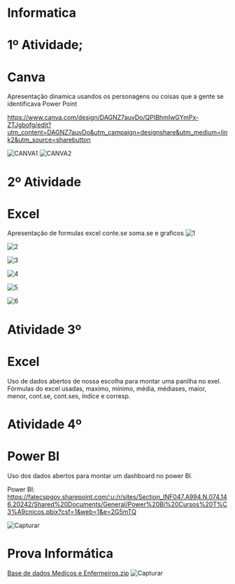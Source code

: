 # Informatica

# 1º Atividade; 
# Canva
Apresentação dinamica usandos os personagens ou coisas que a gente se identificava Power Point

https://www.canva.com/design/DAGNZ7auvDo/QPIBhmIwGYmPx-ZTJgbofg/edit?utm_content=DAGNZ7auvDo&utm_campaign=designshare&utm_medium=link2&utm_source=sharebutton

![CANVA1](https://github.com/user-attachments/assets/164f68df-7641-4c87-aa98-df2dfac91ae7)
![CANVA2](https://github.com/user-attachments/assets/981994b9-af94-462d-96a1-5fe8fbe32507)

# 2º Atividade
# Excel
Apresentação de formulas excel conte.se soma.se e graficos 
![1](https://github.com/user-attachments/assets/e9d1b7b1-d7db-4aa1-af24-7dca727674a5)

![2](https://github.com/user-attachments/assets/d3d57524-3da5-4b14-9eb9-17a773d96e44)

![3](https://github.com/user-attachments/assets/b5565648-4f0e-40da-91ac-14e452f582d5)

![4](https://github.com/user-attachments/assets/8a0a9fae-d9f9-4ef2-8a26-253d19cc9dec)

![5](https://github.com/user-attachments/assets/a720cf65-4b8b-4fbe-b10d-6c7c957357c6)

![6](https://github.com/user-attachments/assets/bee1644d-714b-4991-b7a0-2e3226142f89)

# Atividade 3º 
# Excel
Uso de dados abertos de nossa escolha para montar uma panilha no exel.
Fórmulas do excel usadas, maxímo, mínimo, média, médiases, maior, menor, cont.se, cont.ses, índice e corresp.


# Atividade 4º
# Power BI
Uso dos dados abertos para montar um dashboard no power BI.

Power BI: https://fatecspgov.sharepoint.com/:u:/r/sites/Section_INF047.A994.N.074.146.20242/Shared%20Documents/General/Power%20Bi%20Cursos%20T%C3%A9cnicos.pbix?csf=1&web=1&e=2G5mTQ

![Capturar](https://github.com/user-attachments/assets/a4b7860c-48ac-49cf-b690-60eedd45f6f3)


# Prova Informática

[Base de dados Medicos e Enfermeiros.zip](https://github.com/user-attachments/files/17953471/Base.de.dados.Medicos.e.Enfermeiros.zip)
![Capturar](https://github.com/user-attachments/assets/aa098cea-7955-457c-b1cb-d283b430f156)

